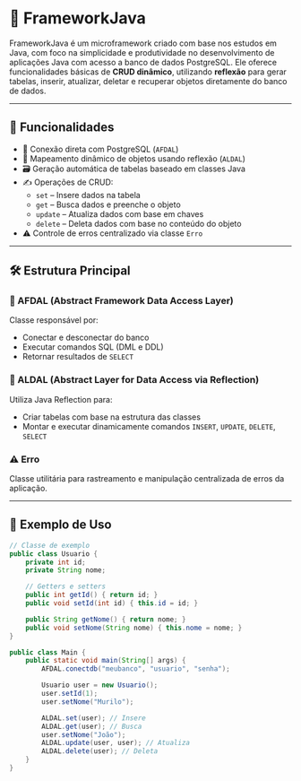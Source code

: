 # 🧱 FrameworkJava

FrameworkJava é um microframework criado com base nos estudos em Java, com foco na simplicidade e produtividade no desenvolvimento de aplicações Java com acesso a banco de dados PostgreSQL. Ele oferece funcionalidades básicas de **CRUD dinâmico**, utilizando **reflexão** para gerar tabelas, inserir, atualizar, deletar e recuperar objetos diretamente do banco de dados.

---

## 🚀 Funcionalidades

- 🔌 Conexão direta com PostgreSQL (`AFDAL`)
- 🧠 Mapeamento dinâmico de objetos usando reflexão (`ALDAL`)
- 🗃️ Geração automática de tabelas baseado em classes Java
- ✍️ Operações de CRUD:
  - `set` – Insere dados na tabela
  - `get` – Busca dados e preenche o objeto
  - `update` – Atualiza dados com base em chaves
  - `delete` – Deleta dados com base no conteúdo do objeto
- ⚠️ Controle de erros centralizado via classe `Erro`

---

## 🛠️ Estrutura Principal

### 🔧 AFDAL (Abstract Framework Data Access Layer)
Classe responsável por:

- Conectar e desconectar do banco
- Executar comandos SQL (DML e DDL)
- Retornar resultados de `SELECT`

### 🧠 ALDAL (Abstract Layer for Data Access via Reflection)
Utiliza Java Reflection para:

- Criar tabelas com base na estrutura das classes
- Montar e executar dinamicamente comandos `INSERT`, `UPDATE`, `DELETE`, `SELECT`

### ⚠️ Erro
Classe utilitária para rastreamento e manipulação centralizada de erros da aplicação.

---

## 🧪 Exemplo de Uso

```java
// Classe de exemplo
public class Usuario {
    private int id;
    private String nome;

    // Getters e setters
    public int getId() { return id; }
    public void setId(int id) { this.id = id; }

    public String getNome() { return nome; }
    public void setNome(String nome) { this.nome = nome; }
}

public class Main {
    public static void main(String[] args) {
        AFDAL.conectdb("meubanco", "usuario", "senha");

        Usuario user = new Usuario();
        user.setId(1);
        user.setNome("Murilo");

        ALDAL.set(user); // Insere
        ALDAL.get(user); // Busca
        user.setNome("João");
        ALDAL.update(user, user); // Atualiza
        ALDAL.delete(user); // Deleta
    }
}

